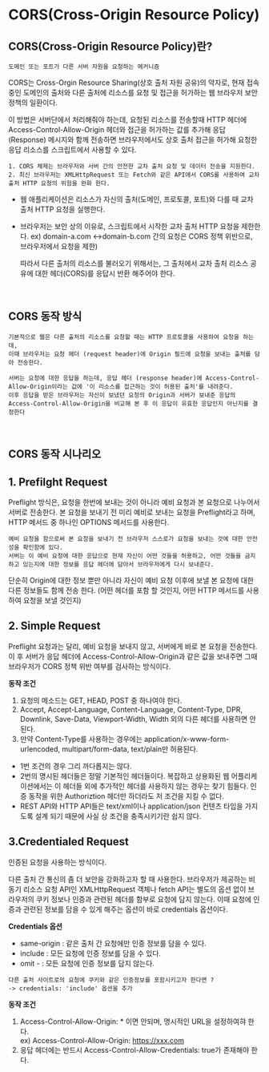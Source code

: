 # CORS(Cross-Origin Resource Policy)

## **CORS(Cross-Origin Resource Policy)란?**

```
도메인 또는 포트가 다른 서버 자원을 요청하는 메커니즘
```

CORS는 Cross-Orgin Resource Sharing(상호 출처 자원 공유)의 약자로, 현재 접속중인 도메인의 출처와 다른 출처에 리소스를 요청 및 접근을 허가하는 웹 브라우저 보안 정책의 일환이다.

이 방법은 서버단에서 처리해줘야 하는데, 요청된 리소스를 전송할때 HTTP 헤더에 Access-Control-Allow-Origin 헤더와 접근을 허가하는 값를 추가해 응답(Response) 메시지와 함께 전송하면 브라우저에서도 상호 출처 접근을 허가해 요청한 응답 리소스를 스크립트에서 사용할 수 있다.

```
1. CORS 체제는 브라우저와 서버 간의 안전한 교차 출처 요청 및 데이터 전송을 지원한다.
2. 최신 브라우저는 XMLHttpRequest 또는 Fetch와 같은 API에서 CORS를 사용하여 교차 출처 HTTP 요청의 위험을 완화 한다.
```

- 웹 애플리케이션은 리소스가 자신의 출처(도메인, 프로토콜, 포트)와 다를 때 교차 출처 HTTP 요청을 실행한다.

- 브라우저는 보안 상의 이유로, 스크립트에서 시작한 교차 출처 HTTP 요청을 제한한다.
  ex) domain-a.com ↔domain-b.com 간의 요청은 CORS 정책 위반으로, 브라우저에서 요청을 제한)

  따라서 다른 출처의 리소스를 불러오기 위해서는, 그 출처에서 교차 출처 리소스 공유에 대한 헤더(CORS)를 응답시 반환 해주어야 한다.

  <br>

## **CORS 동작 방식**

    기본적으로 웹은 다른 출처의 리소스를 요청할 때는 HTTP 프로토콜을 사용하여 요청을 하는데,
    이때 브라우저는 요청 헤더 (request header)에 Origin 필드에 요청을 보내는 출처를 담아 전송한다.

    서버는 요청에 대한 응답을 하는데, 응답 헤더 (response header)에 Access-Control-Allow-Origin이라는 값에 '이 리소스를 접근하는 것이 허용된 출처'를 내려준다.
    이후 응답을 받은 브라우저는 자신이 보냈던 요청의 Origin과 서버가 보내준 응답의 Access-Control-Allow-Origin을 비교해 본 후 이 응답이 유효한 응답인지 아닌지를 결정한다

<br>

## **CORS 동작 시나리오**

## 1. Prefilght Request

Preflight 방식은, 요청을 한번에 보내는 것이 아니라 예비 요청과 본 요청으로 나누어서 서버로 전송한다.
본 요청을 보내기 전 미리 예비로 보내는 요청을 Preflight라고 하며, HTTP 메서드 중 하나인 OPTIONS 메서드를 사용한다.

```
예비 요청을 함으로써 본 요청을 보내기 전 브라우저 스스로가 요청을 보내는 것에 대한 안전성을 확인함에 있다.
서버는 이 예비 요청에 대한 응답으로 현재 자신이 어떤 것들을 허용하고, 어떤 것들을 금지하고 있는지에 대한 정보를 응답 헤더에 담아서 브라우저에게 다시 보내준다.
```

단순히 Origin에 대한 정보 뿐만 아니라 자신이 예비 요청 이후에 보낼 본 요청에 대한 다른 정보들도 함께 전송 한다. (어떤 헤더를 포함 할 것인지, 어떤 HTTP 메서드를 사용하여 요청을 보낼 것인지)

## 2. Simple Request

Preflight 요청과는 달리, 예비 요청을 보내지 않고, 서버에게 바로 본 요청을 전송한다.
이 후 서버가 응답 헤더에 Access-Control-Allow-Origin과 같은 값을 보내주면 그때 브라우저가 CORS 정책 위반 여부를 검사하는 방식이다.

**동작 조건**

1. 요청의 메소드는 GET, HEAD, POST 중 하나여야 한다.
2. Accept, Accept-Language, Content-Language, Content-Type, DPR, Downlink, Save-Data, Viewport-Width, Width 외의 다른 헤더를 사용하면 안된다.
3. 만약 Content-Type를 사용하는 경우에는 application/x-www-form-urlencoded, multipart/form-data, text/plain만 허용된다.

- 1번 조건의 경우 그리 까다롭지는 않다.
- 2번의 명시된 헤더들은 정말 기본적인 헤더들이다. 복잡하고 상용화된 웹 어플리케이션에서는 이 헤더들 외에 추가적인 헤더를 사용하지 않는 경우는 찾기 힘들다. 인증 동작을 위한 Authoriztion 헤더만 하더라도 저 조건을 지킬 수 없다.
- REST API와 HTTP API들은 text/xml이나 application/json 컨텐츠 타입을 가지도록 설계 되기 때문에 사실 상 조건을 충족시키기란 쉽지 않다.

## 3.Credentialed Request

인증된 요청을 사용하는 방식이다.

다른 출처 간 통신의 좀 더 보안을 강화하고자 할 때 사용한다. 브라우저가 제공하는 비동기 리소스 요청 API인 XMLHttpRequest 객체나 fetch API는 별도의 옵션 없이 브라우저의 쿠키 정보나 인증과 관련된 헤더를 함부로 요청에 담지 않는다. 이때 요청에 인증과 관련된 정보를 담을 수 있게 해주는 옵션이 바로 credentials 옵션이다.

**Credentials 옵션**

- same-origin : 같은 출처 간 요청에만 인증 정보를 담을 수 있다.
- include : 모든 요청에 인증 정보를 담을 수 있다.
- omit - : 모든 요청에 인증 정보를 담지 않는다.

```
다른 출처 사이트로의 요청에 쿠키와 같은 인증정보를 포함시키고자 한다면 ?
-> credentials: 'include' 옵션을 추가
```

**동작 조건**

1. Access-Control-Allow-Origin: \* 이면 안되며, 명시적인 URL을 설정하여햐 한다.  
   ex) Access-Control-Allow-Origin: https://xxx.com
2. 응답 헤더에는 반드시 Access-Control-Allow-Credentials: true가 존재해야 한다.
